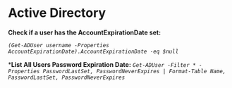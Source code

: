 # Active Directory

**Check if a user has the AccountExpirationDate set:**

*`(Get-ADUser username -Properties AccountExpirationDate).AccountExpirationDate -eq $null`*

***List All Users Password Expiration Date:**
*`Get-ADUser -Filter * -Properties PasswordLastSet, PasswordNeverExpires | Format-Table Name, PasswordLastSet, PasswordNeverExpires`*
